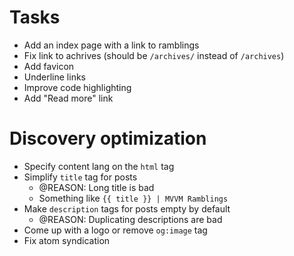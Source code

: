 # Tasks

- Add an index page with a link to ramblings
- Fix link to achrives (should be `/archives/` instead of `/archives`)
- Add favicon
- Underline links
- Improve code highlighting
- Add "Read more" link

# Discovery optimization

- Specify content lang on the `html` tag
- Simplify `title` tag for posts
  - @REASON: Long title is bad
  - Something like `{{ title }} | MVVM Ramblings`
- Make `description` tags for posts empty by default
  - @REASON: Duplicating descriptions are bad
- Come up with a logo or remove `og:image` tag
- Fix atom syndication
